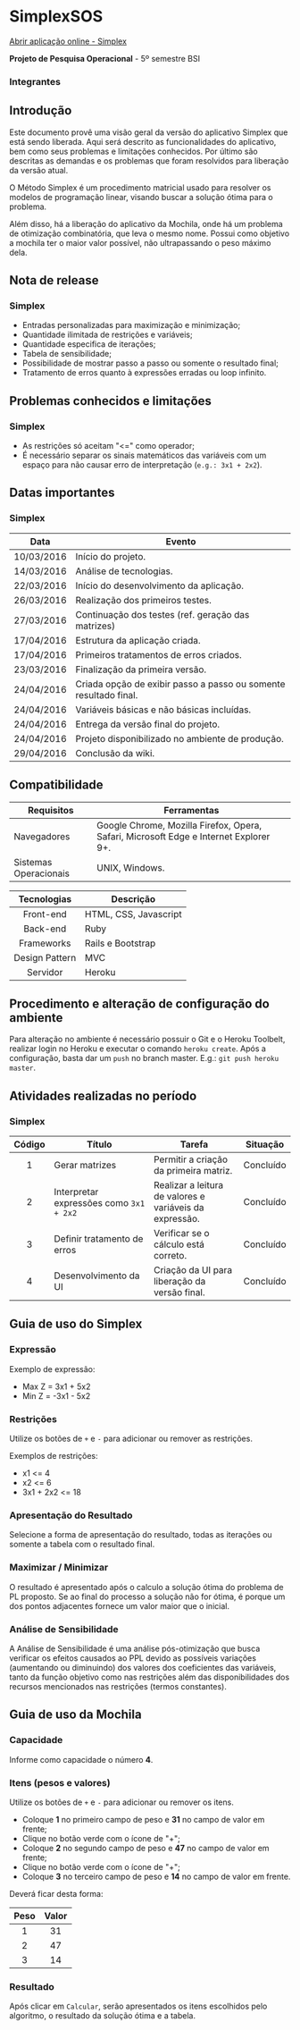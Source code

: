 # SimplexSOS

[Abrir aplicação online - Simplex](http://simplex-univem.herokuapp.com/)


**Projeto de Pesquisa Operacional** - 5º semestre BSI

### Integrantes



## Introdução
Este documento provê uma visão geral da versão do aplicativo Simplex que está sendo liberada.
Aqui será descrito as funcionalidades do aplicativo, bem como seus problemas e limitações conhecidos.
Por último são descritas as demandas e os problemas que foram resolvidos para liberação da versão atual.

O Método Simplex é um procedimento matricial usado para resolver os modelos de
programação linear, visando buscar a solução ótima para o problema.

Além disso, há a liberação do aplicativo da Mochila, onde há um problema de otimização combinatória, que leva o mesmo nome. Possui como objetivo a mochila ter o maior valor possível, não ultrapassando o peso máximo dela.

## Nota de release

### Simplex

* Entradas personalizadas para maximização e minimização;
* Quantidade ilimitada de restrições e variáveis;
* Quantidade especifica de iterações;
* Tabela de sensibilidade;
* Possibilidade de mostrar passo a passo ou somente o resultado final;
* Tratamento de erros quanto à expressões erradas ou loop infinito.

## Problemas conhecidos e limitações

### Simplex

* As restrições só aceitam "<=" como operador;
* É necessário separar os sinais matemáticos das variáveis com um espaço para não causar erro de interpretação (`e.g.: 3x1 + 2x2`).



## Datas importantes

### Simplex

| Data  | Evento    |
|:-----:|-----------|
| 10/03/2016    | Início do projeto.   |
| 14/03/2016    | Análise de tecnologias.   |
| 22/03/2016    | Início do desenvolvimento da aplicação.   |
| 26/03/2016    | Realização dos primeiros testes.  |
| 27/03/2016    | Continuação dos testes (ref. geração das matrizes)    |
| 17/04/2016    | Estrutura da aplicação criada.    |
| 17/04/2016    | Primeiros tratamentos de erros criados.   |
| 23/03/2016    | Finalização da primeira versão.   |
| 24/04/2016    | Criada opção de exibir passo a passo ou somente resultado final.  |
| 24/04/2016    | Variáveis básicas e não básicas incluídas.    |
| 24/04/2016    | Entrega da versão final do projeto.   |
| 24/04/2016    | Projeto disponibilizado no ambiente de produção.  |
| 29/04/2016    | Conclusão da wiki.    |

## Compatibilidade

| Requisitos    | Ferramentas   |
|---------------|---------------|
| Navegadores   | Google Chrome, Mozilla Firefox, Opera, Safari, Microsoft Edge e Internet Explorer 9+.     |
| Sistemas Operacionais     | UNIX, Windows.    |

| Tecnologias   | Descrição |
|:-------------:|-----------|
| Front-end | HTML, CSS, Javascript |
| Back-end  | Ruby  |
| Frameworks    | Rails e Bootstrap     |
| Design Pattern    | MVC   |
| Servidor  | Heroku    |

## Procedimento e alteração de configuração do ambiente
Para alteração no ambiente é necessário possuir o Git e o Heroku Toolbelt, realizar login no Heroku e executar o comando `heroku create`. Após a configuração, basta dar um `push` no branch master. E.g.: `git push heroku master`.

## Atividades realizadas no período

### Simplex

| Código    | Título    | Tarefa    | Situação  |
|:---------:|-----------|-----------|:---------:|
| 1 | Gerar matrizes    | Permitir a criação da primeira matriz.    | Concluído |
| 2 | Interpretar expressões como `3x1 + 2x2`   | Realizar a leitura de valores e variáveis da expressão.   | Concluído |
| 3 | Definir tratamento de erros   | Verificar se o cálculo está correto.  | Concluído |
| 4 | Desenvolvimento da UI     | Criação da UI para liberação da versão final.     | Concluído     |

## Guia de uso do Simplex

### Expressão
Exemplo de expressão:

* Max Z = 3x1 + 5x2
* Min Z = -3x1 - 5x2

### Restrições
Utilize os botões de `+` e `-` para adicionar ou remover as restrições.

Exemplos de restrições:

* x1 <= 4
* x2 <= 6
* 3x1 + 2x2 <= 18

### Apresentação do Resultado
Selecione a forma de apresentação do resultado, todas as iterações ou somente a tabela com o resultado final.

### Maximizar / Minimizar
O resultado é apresentado após o calculo a solução ótima do problema de PL proposto.
Se ao final do processo a solução não for ótima, é porque um dos pontos adjacentes fornece um valor
maior que o inicial.

### Análise de Sensibilidade
A Análise de Sensibilidade é uma análise pós-otimização que busca verificar os efeitos causados
ao PPL devido as possíveis variações (aumentando ou diminuindo) dos valores dos coeficientes das
variáveis, tanto da função objetivo como nas restrições além das disponibilidades dos recursos
mencionados nas restrições (termos constantes).

## Guia de uso da Mochila

### Capacidade
Informe como capacidade o número **4**.

### Itens (pesos e valores)
Utilize os botões de `+` e `-` para adicionar ou remover os itens.

* Coloque **1** no primeiro campo de peso e **31** no campo de valor em frente;
* Clique no botão verde com o ícone de "+";
* Coloque **2** no segundo campo de peso e **47** no campo de valor em frente;
* Clique no botão verde com o ícone de "+";
* Coloque **3** no terceiro campo de peso e **14** no campo de valor em frente.

Deverá ficar desta forma:

| Peso  | Valor |
|:-----:|:-----:|
| 1 | 31    |
| 2 | 47    |
| 3 | 14    |

### Resultado
Após clicar em `Calcular`, serão apresentados os itens escolhidos pelo algoritmo, o resultado da solução ótima e a tabela.
